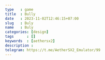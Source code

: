 ```yaml
---
type   : game
title  : Bully
date   : 2023-11-02T12:46:15+07:00
slug   : Buly
name   : Buly
categories: [design]
tags      : []
keywords  : [aethersx2]
description : 
telegram: https://t.me/AetherSX2_Emulator/99
---
```



